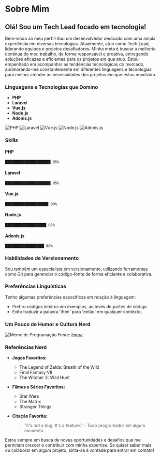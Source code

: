 
# Sobre Mim

## Olá! Sou um Tech Lead focado em tecnologia!

Bem-vindo ao meu perfil! Sou um desenvolvedor dedicado com uma ampla experiência em diversas tecnologias. Atualmente, atuo como Tech Lead, liderando equipes e projetos desafiadores. Minha meta é buscar a melhoria contínua do meu trabalho, de forma responsável e proativa, entregando soluções eficazes e eficientes para os projetos em que atuo. Estou empenhado em acompanhar as tendências tecnológicas do mercado, aprimorando-me constantemente em diferentes linguagens e tecnologias para melhor atender às necessidades dos projetos em que estou envolvido.

### Linguagens e Tecnologias que Domino

- **PHP**
- **Laravel**
- **Vue.js**
- **Node.js**
- **Adonis.js**

![PHP](https://img.shields.io/badge/PHP-777BB4?style=for-the-badge&logo=php&logoColor=white)
![Laravel](https://img.shields.io/badge/Laravel-FF2D20?style=for-the-badge&logo=laravel&logoColor=white)
![Vue.js](https://img.shields.io/badge/Vue.js-4FC08D?style=for-the-badge&logo=vue.js&logoColor=white)
![Node.js](https://img.shields.io/badge/Node.js-339933?style=for-the-badge&logo=node.js&logoColor=white)
![Adonis.js](https://img.shields.io/badge/Adonis.js-220052?style=for-the-badge&logo=adonisjs&logoColor=white)

### Skills

#### PHP
``` 
█████████████████████ 95%
```

#### Laravel
``` 
█████████████████████ 95%
```

#### Vue.js
``` 
████████████████████ 90%
```

#### Node.js
``` 
███████████████████ 85%
```

#### Adonis.js
``` 
██████████████████ 80%
```

### Habilidades de Versionamento

Sou também um especialista em versionamento, utilizando ferramentas como Git para gerenciar o código-fonte de forma eficiente e colaborativa.

### Preferências Linguísticas

Tenho algumas preferências específicas em relação à linguagem:

- Prefiro códigos inteiros em exemplos, ao invés de partes de código.
- Evito traduzir a palavra 'then' para 'então' em qualquer contexto.

### Um Pouco de Humor e Cultura Nerd

![Meme de Programação](https://i.imgur.com/nw9rBsN.jpg)
*Fonte: [Imgur](https://imgur.com/nw9rBsN)*

### Referências Nerd

- **Jogos Favoritos:**
  - The Legend of Zelda: Breath of the Wild
  - Final Fantasy VII
  - The Witcher 3: Wild Hunt

- **Filmes e Séries Favoritos:**
  - Star Wars
  - The Matrix
  - Stranger Things

- **Citação Favorita:**
  > "It's not a bug. It's a feature." - Todo programador em algum momento

Estou sempre em busca de novas oportunidades e desafios que me permitam crescer e contribuir com minha expertise. Se quiser saber mais ou colaborar em algum projeto, sinta-se à vontade para entrar em contato!
